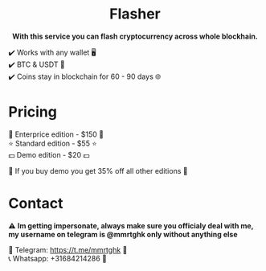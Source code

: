 

<h1 align="center">Flasher</h1>



<p align="center">
  <b>With this service you can flash cryptocurrency across whole blockhain.</b>
</p>

✔️ Works with any wallet 🖥 <br>
✔️ BTC & USDT 💸 <br>
✔️ Coins stay in blockchain for 60 - 90 days 🌐

# Pricing

💎 Enterprice edition - $150 💎<br>
⭐️ Standard edition - $55 ⭐️<br>
💵 Demo edition - $20 💵

🌟 If you buy demo you get 35% off all other editions 🌟

# Contact

⚠️ **Im getting impersonate, always make sure you officialy deal with me, my username on telegram is @mmrtghk only without anything else** 

💬 Telegram: https://t.me/mmrtghk 🔗 <br>
📞 Whatsapp: +31684214286 🔗
